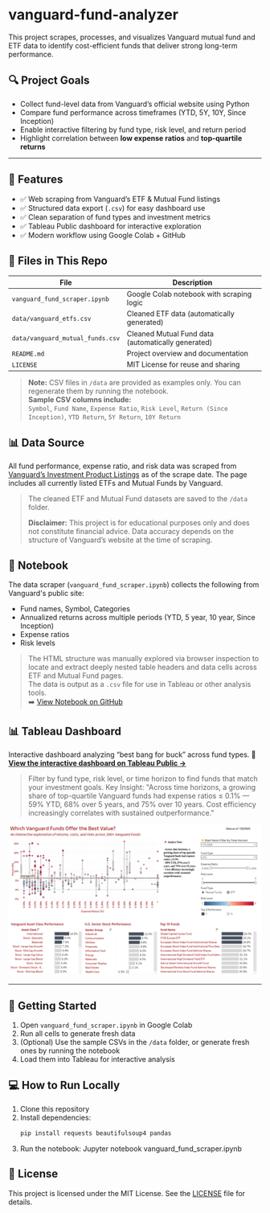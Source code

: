# vanguard-fund-analyzer
This project scrapes, processes, and visualizes Vanguard mutual fund and ETF data to identify cost-efficient funds that deliver strong long-term performance.

## 🔍 Project Goals

- Collect fund-level data from Vanguard’s official website using Python
- Compare fund performance across timeframes (YTD, 5Y, 10Y, Since Inception)
- Enable interactive filtering by fund type, risk level, and return period
- Highlight correlation between **low expense ratios** and **top-quartile returns**

---

## 🚀 Features

- ✅ Web scraping from Vanguard’s ETF & Mutual Fund listings  
- ✅ Structured data export (`.csv`) for easy dashboard use  
- ✅ Clean separation of fund types and investment metrics  
- ✅ Tableau Public dashboard for interactive exploration  
- ✅ Modern workflow using Google Colab + GitHub


## 📁 Files in This Repo

| File                             | Description                                       |
|----------------------------------|-------------------------------------------------- |
| `vanguard_fund_scraper.ipynb`    | Google Colab notebook with scraping logic         |
| `data/vanguard_etfs.csv`         | Cleaned ETF data (automatically generated)        |
| `data/vanguard_mutual_funds.csv` | Cleaned Mutual Fund data (automatically generated)|
| `README.md`                      | Project overview and documentation                |
| `LICENSE`                        | MIT License for reuse and sharing                 |

> **Note:** CSV files in `/data` are provided as examples only. You can regenerate them by running the notebook.<br>
> **Sample CSV columns include:**<br>
> `Symbol`, `Fund Name`, `Expense Ratio`, `Risk Level`, `Return (Since Inception)`, `YTD Return`, `5Y Return`, `10Y Return`

## 📊 Data Source

All fund performance, expense ratio, and risk data was scraped from [Vanguard’s Investment Product Listings](https://investor.vanguard.com/investment-products/list/all?filters=open) as of the scrape date. The page includes all currently listed ETFs and Mutual Funds by Vanguard.
> The cleaned ETF and Mutual Fund datasets are saved to the `/data` folder.
> 
> **Disclaimer:** This project is for educational purposes only and does not constitute financial advice. Data accuracy depends on the structure of Vanguard’s website at the time of scraping.


## 📓 Notebook

The data scraper (`vanguard_fund_scraper.ipynb`) collects the following from Vanguard's public site:
- Fund names, Symbol, Categories
- Annualized returns across multiple periods (YTD, 5 year, 10 year, Since Inception)
- Expense ratios
- Risk levels

> The HTML structure was manually explored via browser inspection to locate and extract deeply nested table headers and data cells across ETF and Mutual Fund pages.<br>
> The data is output as a `.csv` file for use in Tableau or other analysis tools.<br>
> ➡️ [View Notebook on GitHub](./vanguard_fund_scraper.ipynb)


## 📊 Tableau Dashboard

Interactive dashboard analyzing “best bang for buck” across fund types.
🔗 **[View the interactive dashboard on Tableau Public →](https://public.tableau.com/app/profile/nian.liu6717/viz/Vanguard_Funds_Best_Bang_Buck_Interactive_Analysis/VanguardUniverse)**  
> Filter by fund type, risk level, or time horizon to find funds that match your investment goals.
> Key Insight: "Across time horizons, a growing share of top-quartile Vanguard funds had expense ratios ≤ 0.1% — 59% YTD, 68% over 5 years, and 75% over 10 years. Cost efficiency increasingly correlates with sustained outperformance."


![Dashboard Preview](./asset/vanguard_tableau_image.png)


---

## 🧪 Getting Started

1. Open `vanguard_fund_scraper.ipynb` in Google Colab
2. Run all cells to generate fresh data
3. (Optional) Use the sample CSVs in the `/data` folder, or generate fresh ones by running the notebook
4. Load them into Tableau for interactive analysis


## 💻 How to Run Locally

1. Clone this repository
2. Install dependencies:
   ```bash
   pip install requests beautifulsoup4 pandas
4. Run the notebook:
   Jupyter notebook vanguard_fund_scraper.ipynb

## 📄 License

This project is licensed under the MIT License. See the [LICENSE](./LICENSE) file for details.

